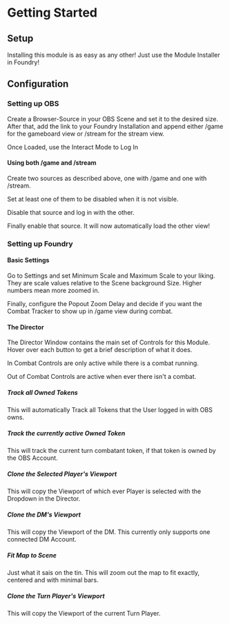 # Getting Started

## Setup

Installing this module is as easy as any other!
Just use the Module Installer in Foundry!

## Configuration

### Setting up OBS

Create a Browser-Source in your OBS Scene and set it to the desired size.
After that, add the link to your Foundry Installation and append either /game for the gameboard view or /stream for the stream view.

Once Loaded, use the Interact Mode to Log In

#### Using both /game and /stream

Create two sources as described above, one with /game and one with /stream.

Set at least one of them to be disabled when it is not visible.

Disable that source and log in with the other.

Finally enable that source. It will now automatically load the other view!

### Setting up Foundry

#### Basic Settings

Go to Settings and set Minimum Scale and Maximum Scale to your liking. They are scale values relative to the Scene background Size. Higher numbers mean more zoomed in.

Finally, configure the Popout Zoom Delay and decide if you want the Combat Tracker to show up in /game view during combat.

#### The Director

The Director Window contains the main set of Controls for this Module.
Hover over each button to get a brief description of what it does.

In Combat Controls are only active while there is a combat running.

Out of Combat Controls are active when ever there isn't a combat.

##### Track all Owned Tokens

This will automatically Track all Tokens that the User logged in with OBS owns.

##### Track the currently active Owned Token

This will track the current turn combatant token, if that token is owned by the OBS Account.

##### Clone the Selected Player's Viewport

This will copy the Viewport of which ever Player is selected with the Dropdown in the Director.

##### Clone the DM's Viewport

This will copy the Viewport of the DM. This currently only supports one connected DM Account.

##### Fit Map to Scene

Just what it sais on the tin. This will zoom out the map to fit exactly, centered and with minimal bars.

##### Clone the Turn Player's Viewport

This will copy the Viewport of the current Turn Player.

